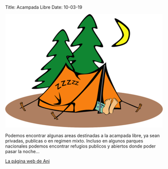 Title: Acampada Libre
Date: 10-03-19

![camping](images/camping.png)

Podemos encontrar algunas areas destinadas a la acampada libre, ya sean privadas, publicas o en regimen mixto. Incluso en algunos parques nacionales podemos encontrar refugios publicos y abiertos donde poder pasar la noche...

[La página web de Ani](https://www.ani4x4.com/es/home)
